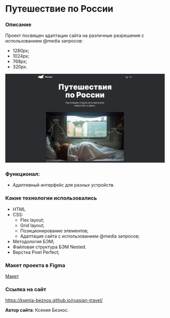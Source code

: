 # Путешествие по России

### Описание
Проект посвящен адаптации сайта на различные разрешения с использованием @media запросов:
* 1280px;
* 1024px;
* 768px;
* 320px.

![Главная страница](images/mainPage.png)

  ### Функционал:
* Адаптивный интерфейс для разных устройств.

### **Какие технологии использовались**
* HTML
*  CSS:
    - Flex layout;
    - Grid layout;
    - Позиционирование элементов;
    - Адаптация сайта с использованием @media запросов;
* Методология БЭМ;
* Файловая структура БЭМ Nested.
* Верстка Pixel Perfect;

### **Макет проекта в Figma**
[Макет](https://www.figma.com/file/5S2WSbEFL6awjVWJ0NWL8Q/Sprint-3_-Russia-_-desktop-%2B-mobile?type=design&node-id=28503-0&mode=design)

### **Ссылка на сайт**
https://ksenia-beznos.github.io/russian-travel/


**Автор сайта**: Ксения Безнос.
